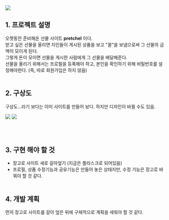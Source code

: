 <img src="https://user-images.githubusercontent.com/55045377/114496923-edc50080-9c5b-11eb-8624-ca3e5ca05770.png">

## 1. 프로젝트 설명
오랫동안 준비해온 선물 사이트 **pretchel** 이다.<br>
받고 싶은 선물을 올리면 지인들이 게시된 상품을 보고 "꿀"을 보냄으로써 그 선물의 금액이 모이게 된다.<br>
그렇게 돈이 모이면 선물을 게시한 사람에게 그 선물을 배달해준다.<br>
선물을 올리기 위해서는 프로필을 등록해야 하고, 본인을 확인하기 위해 비밀번호를 설정해야한다. (즉, 따로 회원가입은 하지 않음)
<br><br>

## 2. 구상도
구상도...라기 보다는 이미 사이트를 만들어 놨다. 하지만 디자인이 바뀔 수도 있음.

<img src="https://user-images.githubusercontent.com/55045377/114498476-1e5a6980-9c5f-11eb-9c3b-f00d17cf8af0.png">

<img src="https://user-images.githubusercontent.com/55045377/114498481-1f8b9680-9c5f-11eb-82b3-5780e39e5374.png">

<br><br>

## 3. 구현 해야 할 것
- 장고로 사이트 새로 갈아엎기 (지금은 플라스크로 되어있음)
- 프로필, 상품 수정기능과 공유기능은 만들어 놓은 상태지만, 수정 기능은 장고로 바꿔야 할 것 같다.
<br><br>

## 4. 개발 계획
먼저 장고로 사이트를 갈아 엎은 뒤에 구체적으로 계획을 세워야 할 것 같다.
<br><br>

